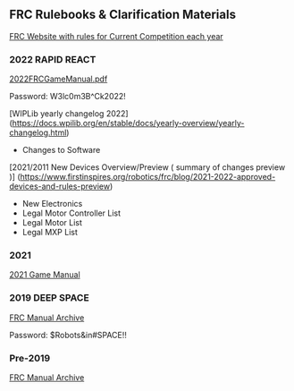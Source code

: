 ## FRC Rulebooks & Clarification Materials

[FRC Website with rules for Current Competition each year](https://www.firstinspires.org/resource-library/frc/competition-manual-qa-system)

### 2022 RAPID REACT 

[2022FRCGameManual.pdf](https://firstfrc.blob.core.windows.net/frc2022/Manual/2022FRCGameManual.pdf)

Password: 
W3lc0m3B^Ck2022!

[WIPLib yearly changelog 2022]
(https://docs.wpilib.org/en/stable/docs/yearly-overview/yearly-changelog.html)
- Changes to Software

[2021/2011 New Devices Overview/Preview ( summary of changes preview )]
(https://www.firstinspires.org/robotics/frc/blog/2021-2022-approved-devices-and-rules-preview)
- New Electronics
- Legal Motor Controller List
- Legal Motor List
- Legal MXP List

### 2021 

[2021 Game Manual](https://firstfrc.blob.core.windows.net/frc2021/Manual/2021FRCGameManual.pdf)

### 2019 DEEP SPACE

[FRC Manual Archive](https://www.firstinspires.org/resource-library/frc/archived-game-documentation)

Password:
$Robots&in#SPACE!!

### Pre-2019

[FRC Manual Archive](https://www.firstinspires.org/resource-library/frc/archived-game-documentation)
